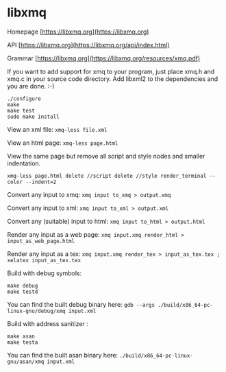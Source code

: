 # libxmq

Homepage [https://libxmq.org](https://libxmq.org)

API [https://libxmq.org](https://libxmq.org/api/index.html)

Grammar [https://libxmq.org](https://libxmq.org/resources/xmq.pdf)

If you want to add support for xmq to your program,
just place xmq.h and xmq.c in your source code directory.
Add libxml2 to the dependencies and you are done. :-)

```
./configure
make
make test
sudo make install
```

View an xml file: `xmq-less file.xml`

View an html page: `xmq-less page.html`

View the same page but remove all script and style nodes and smaller indentation.
```
xmq-less page.html delete //script delete //style render_terminal --color --indent=2
```

Convert any input to xmq: `xmq input to_xmq > output.xmq`

Convert any input to xml: `xmq input to_xml > output.xml`

Convert any (suitable) input to html: `xmq input to_html > output.html`

Render any input as a web page: `xmq input.xmq render_html > input_as_web_page.html`

Render any input as a tex: `xmq input.xmq render_tex > input_as_tex.tex ; xelatex input_as_tex.tex`

Build with debug symbols:
```
make debug
make testd
```

You can find the built debug binary here:
`gdb --args ./build/x86_64-pc-linux-gnu/debug/xmq input.xml`

Build with address sanitizer :
```
make asan
make testa
```

You can find the built asan binary here:
`./build/x86_64-pc-linux-gnu/asan/xmq input.xml`

